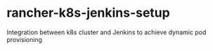 # rancher-k8s-jenkins-setup
Integration between k8s cluster and Jenkins to achieve dynamic pod provisioning
